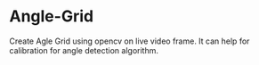 # Angle-Grid

Create Agle Grid using opencv on live video frame. It can help for calibration for angle detection algorithm.

